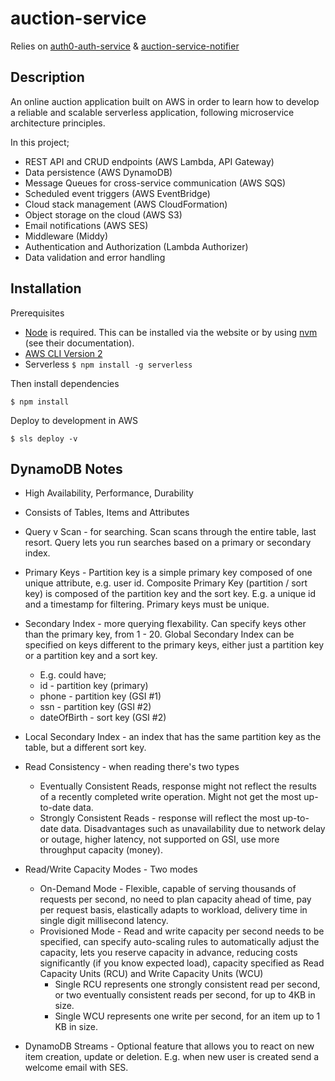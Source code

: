 # auction-service

Relies on [auth0-auth-service](https://github.com/AndrewCathcart/auth0-auth-service) & [auction-service-notifier](https://github.com/AndrewCathcart/auction-service)

## Description

An online auction application built on AWS in order to learn how to develop a reliable and scalable serverless application, following microservice architecture principles.

In this project;

- REST API and CRUD endpoints (AWS Lambda, API Gateway)
- Data persistence (AWS DynamoDB)
- Message Queues for cross-service communication (AWS SQS)
- Scheduled event triggers (AWS EventBridge)
- Cloud stack management (AWS CloudFormation)
- Object storage on the cloud (AWS S3)
- Email notifications (AWS SES)
- Middleware (Middy)
- Authentication and Authorization (Lambda Authorizer)
- Data validation and error handling

## Installation

Prerequisites

- [Node](https://nodejs.org/en/) is required. This can be installed via the website or by using [nvm](https://github.com/nvm-sh/nvm) (see their documentation).
- [AWS CLI Version 2](https://docs.aws.amazon.com/cli/latest/userguide/install-cliv2.html)
- Serverless `$ npm install -g serverless`

Then install dependencies

`$ npm install`

Deploy to development in AWS

`$ sls deploy -v`

## DynamoDB Notes

- High Availability, Performance, Durability
- Consists of Tables, Items and Attributes
- Query v Scan - for searching. Scan scans through the entire table, last resort. Query lets you run searches based on a primary or secondary index.
- Primary Keys - Partition key is a simple primary key composed of one unique attribute, e.g. user id. Composite Primary Key (partition / sort key) is composed of the partition key and the sort key. E.g. a unique id and a timestamp for filtering. Primary keys must be unique.
- Secondary Index - more querying flexability. Can specify keys other than the primary key, from 1 - 20. Global Secondary Index can be specified on keys different to the primary keys, either just a partition key or a partition key and a sort key.

  - E.g. could have;
  - id - partition key (primary)
  - phone - partition key (GSI #1)
  - ssn - partition key (GSI #2)
  - dateOfBirth - sort key (GSI #2)

- Local Secondary Index - an index that has the same partition key as the table, but a different sort key.
- Read Consistency - when reading there's two types
  - Eventually Consistent Reads, response might not reflect the results of a recently completed write operation. Might not get the most up-to-date data.
  - Strongly Consistent Reads - response will reflect the most up-to-date data. Disadvantages such as unavailability due to network delay or outage, higher latency, not supported on GSI, use more throughput capacity (money).
- Read/Write Capacity Modes - Two modes
  - On-Demand Mode - Flexible, capable of serving thousands of requests per second, no need to plan capacity ahead of time, pay per request basis, elastically adapts to workload, delivery time in single digit millisecond latency.
  - Provisioned Mode - Read and write capacity per second needs to be specified, can specify auto-scaling rules to automatically adjust the capacity, lets you reserve capacity in advance, reducing costs significantly (if you know expected load), capacity specified as Read Capacity Units (RCU) and Write Capacity Units (WCU)
    - Single RCU represents one strongly consistent read per second, or two eventually consistent reads per second, for up to 4KB in size.
    - Single WCU represents one write per second, for an item up to 1 KB in size.
- DynamoDB Streams - Optional feature that allows you to react on new item creation, update or deletion. E.g. when new user is created send a welcome email with SES.
